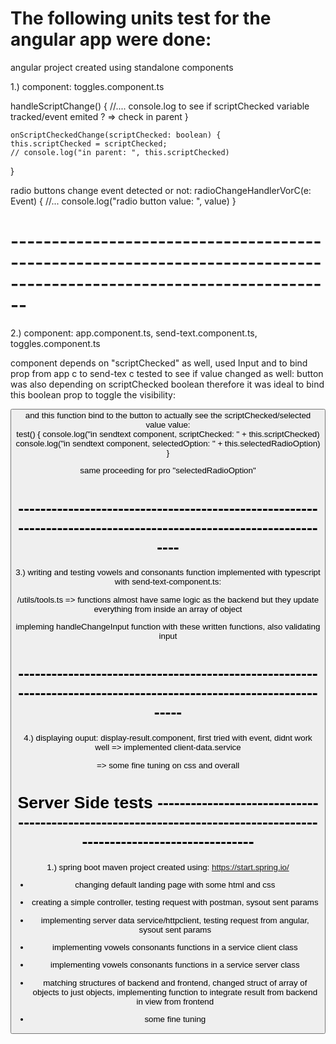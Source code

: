 
# The following units test for the angular app were done:

 angular project created using standalone components

1.)
component: toggles.component.ts

 handleScriptChange() {
   //.... console.log to see if scriptChecked variable tracked/event emited ? => check in parent
  }

    onScriptCheckedChange(scriptChecked: boolean) {
    this.scriptChecked = scriptChecked;
    // console.log("in parent: ", this.scriptChecked)
  }

radio buttons change event detected or not:
radioChangeHandlerVorC(e: Event) {
   //... console.log("radio button value: ", value)
  }

# --------------------------------------------------------------------------------------------------------------------
2.)
component: app.component.ts, send-text.component.ts, toggles.component.ts

<send-text> component depends on "scriptChecked" as well, used Input and to bind prop from app c to send-tex c
tested to see if value changed as well: 
button was also depending on scriptChecked boolean therefore it was ideal to bind this boolean prop to toggle the visibility:

<div *ngIf="scriptChecked">
          <button type="submit" class="btn btn-primary btn-lg ml-3" 

and this function bind to the button to actually see the scriptChecked/selected value value:         
  test() {
    console.log("in sendtext component, scriptChecked: " + this.scriptChecked)
    console.log("in sendtext component, selectedOption: " + this.selectedRadioOption)
  }

same proceeding for pro "selectedRadioOption"

# ----------------------------------------------------------------------------------------------------------------
3.)
writing and testing vowels and consonants function implemented with typescript with send-text-component.ts: 

/utils/tools.ts => functions almost have same logic as the backend but they update everything from inside an array of object

impleming handleChangeInput function with these written functions, also validating input


# -----------------------------------------------------------------------------------------------------------------
4.)
displaying ouput: display-result.component, first tried with event, didnt work well => implemented client-data.service

=> some fine tuning on css and overall


# Server Side tests ------------------------------------------------------------------------------------------------------------------

1.) spring boot maven project created using: https://start.spring.io/


* changing default landing page with some html and css

* creating a simple controller, testing request with postman, sysout sent params

* implementing server data service/httpclient, testing request from angular, sysout sent params

* implementing vowels consonants functions in a service client class 

* implementing vowels consonants functions in a service server class 

* matching structures of backend and frontend, changed struct of array of objects to just objects, implementing function to integrate result from backend in view from frontend

* some fine tuning 